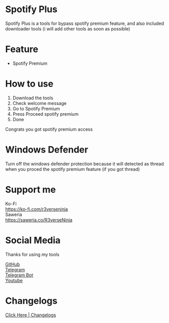 

# Spotify Plus
Spotify Plus is a tools for bypass spotify premium feature, and also included downloader tools (i will add other tools as soon as possible)

# Feature
- Spotify Premium


# How to use
1. Download the tools
2. Check welcome message
3. Go to Spotify Premium 
4. Press Proceed spotify premium
5. Done

Congrats you got spotify premium access

# Windows Defender
Turn off the windows defender protection because it will detected as thread when you proced the spotify premium feature (if you got thread)

# Support me
Ko-Fi<br>
https://ko-fi.com/r3verseninja<br>
Saweria<br>
https://saweria.co/R3verseNinja

# Social Media
Thanks for using my tools

[GitHub](https://github.com/R3verseNinja)<br>
[Telegram](https://t.me/smart_hubs)<br>
[Telegram Bot](https://t.me/steamcloudsbot)<br>
[Youtube](https://youtube.com/@smart_mods)

# Changelogs
[Click Here | Changelogs](https://github.com/R3verseNinja/Spotify-Plus/blob/main/Changelogs.md)
